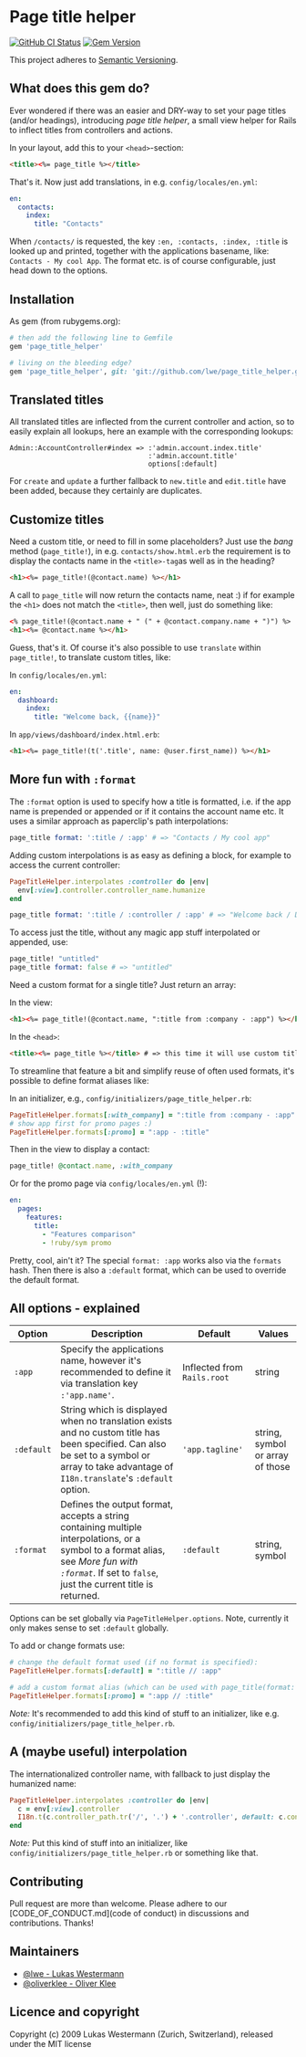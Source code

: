 # Page title helper

[![GitHub CI Status](https://github.com/lwe/page_title_helper/workflows/CI/badge.svg?branch=main)](https://github.com/lwe/page_title_helper/actions)
[![Gem Version](https://badge.fury.io/rb/page_title_helper.svg)](https://badge.fury.io/rb/page_title_helper)

This project adheres to [Semantic Versioning](https://semver.org/).

## What does this gem do?

Ever wondered if there was an easier and DRY-way to set your page titles
(and/or headings), introducing _page title helper_, a small view helper for
Rails to inflect titles from controllers and actions.

In your layout, add this to your `<head>`-section:

```html
<title><%= page_title %></title>
```

That's it. Now just add translations, in e.g. `config/locales/en.yml`:

```yaml
en:
  contacts:
    index:
      title: "Contacts"
```

When `/contacts/` is requested, the key `:en, :contacts, :index, :title`
is looked up and printed, together with the applications basename, like:
`Contacts - My cool App`.
The format etc. is of course configurable, just head down to the options.

## Installation

As gem (from rubygems.org):

```ruby
# then add the following line to Gemfile
gem 'page_title_helper'

# living on the bleeding edge?
gem 'page_title_helper', git: 'git://github.com/lwe/page_title_helper.git'
```

## Translated titles

All translated titles are inflected from the current controller and action,
so to easily explain all lookups, here an example with the corresponding
lookups:

```
Admin::AccountController#index => :'admin.account.index.title'
                                  :'admin.account.title'
                                  options[:default]
```

For `create` and `update` a further fallback to `new.title` and `edit.title`
have been added, because they certainly are duplicates.

## Customize titles

Need a custom title, or need to fill in some placeholders? Just use the _bang_
method (`page_title!`), in e.g. `contacts/show.html.erb` the requirement is to
display the contacts name in the `<title>-tag`as well as in the heading?

```html
<h1><%= page_title!(@contact.name) %></h1>
```

A call to `page_title` will now return the contacts name, neat :) if for
example the `<h1>` does not match the `<title>`, then well, just do something
like:

```html
<% page_title!(@contact.name + " (" + @contact.company.name + ")") %>
<h1><%= @contact.name %></h1>
```

Guess, that's it. Of course it's also possible to use `translate` within
`page_title!`, to translate custom titles, like:

In `config/locales/en.yml`:

```yaml
en:
  dashboard:
    index:
      title: "Welcome back, {{name}}"
```

In `app/views/dashboard/index.html.erb`:
```html
<h1><%= page_title!(t('.title', name: @user.first_name)) %></h1>
```

## More fun with <code>:format</code>

The `:format` option is used to specify how a title is formatted, i.e. if the
app name is prepended or appended or if it contains the account name etc.
It uses a similar approach as paperclip's path interpolations:

```ruby
page_title format: ':title / :app' # => "Contacts / My cool app"
```

Adding custom interpolations is as easy as defining a block, for example to
access the current controller:

```ruby
PageTitleHelper.interpolates :controller do |env|
  env[:view].controller.controller_name.humanize
end

page_title format: ':title / :controller / :app' # => "Welcome back / Dashboard / My cool app"
```

To access just the title, without any magic app stuff interpolated or appended,
use:

```ruby
page_title! "untitled"
page_title format: false # => "untitled"
```

Need a custom format for a single title? Just return an array:

In the view:

```html
<h1><%= page_title!(@contact.name, ":title from :company - :app") %></h1> # => <h1>Franz Meyer</h1>
```

In the `<head>`:

```html
<title><%= page_title %></title> # => this time it will use custom title like "Franz Meyer from ABC Corp. - My cool app"
```

To streamline that feature a bit and simplify reuse of often used formats,
it's possible to define format aliases like:

In an initializer, e.g., `config/initializers/page_title_helper.rb`:

```ruby
PageTitleHelper.formats[:with_company] = ":title from :company - :app"
# show app first for promo pages :)
PageTitleHelper.formats[:promo] = ":app - :title" 
```

Then in the view to display a contact:

```ruby
page_title! @contact.name, :with_company
```

Or for the promo page via `config/locales/en.yml` (!):

```yaml
en:
  pages:
    features:
      title:
        - "Features comparison"
        - !ruby/sym promo
```

Pretty, cool, ain't it? The special `format: :app` works also via the `formats`
hash. Then there is also a `:default` format, which can be used to override the
default format.

## All options - explained

| Option   | Description | Default | Values |
|----------|-------------|---------|--------|
|`:app`    | Specify the applications name, however it's recommended to define it via translation key `:'app.name'`. | Inflected from `Rails.root`| string |
|`:default`| String which is displayed when no translation exists and no custom title has been specified. Can also be set to a symbol or array to take advantage of `I18n.translate`'s `:default` option. | `'app.tagline'` | string, symbol or array of those |
|`:format` | Defines the output format, accepts a string containing multiple interpolations, or a symbol to a format alias, see _More fun with `:format`_. If set to `false`, just the current title is returned. | `:default`| string, symbol |

Options can be set globally via `PageTitleHelper.options`. Note, currently it
only makes sense to set `:default` globally.

To add or change formats use:

```ruby
# change the default format used (if no format is specified):
PageTitleHelper.formats[:default] = ":title // :app"

# add a custom format alias (which can be used with page_title(format: :promo))
PageTitleHelper.formats[:promo] = ":app // :title"
```

_Note:_ It's recommended to add this kind of stuff to an initializer, like e.g.
`config/initializers/page_title_helper.rb`.

## A (maybe useful) interpolation

The internationalized controller name, with fallback to just display the
humanized name:

```ruby
PageTitleHelper.interpolates :controller do |env|
  c = env[:view].controller
  I18n.t(c.controller_path.tr('/', '.') + '.controller', default: c.controller_name.humanize)
end
```

_Note:_ Put this kind of stuff into an initializer, like
`config/initializers/page_title_helper.rb` or something like that.

## Contributing

Pull request are more than welcome. Please adhere to our
[CODE_OF_CONDUCT.md](code of conduct) in discussions and contributions.
Thanks!

## Maintainers

* [@lwe - Lukas Westermann](https://github.com/lwe)
* [@oliverklee - Oliver Klee](https://github.com/oliverklee)

## Licence and copyright
Copyright (c) 2009 Lukas Westermann (Zurich, Switzerland), released under the
MIT license
